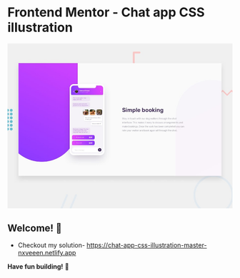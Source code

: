 # Frontend Mentor - Chat app CSS illustration

![Design preview for the Chat app CSS illustration coding challenge](./design/desktop-preview.jpg)

## Welcome! 👋

- Checkout my solution- https://chat-app-css-illustration-master-nxveeen.netlify.app

**Have fun building!** 🚀
